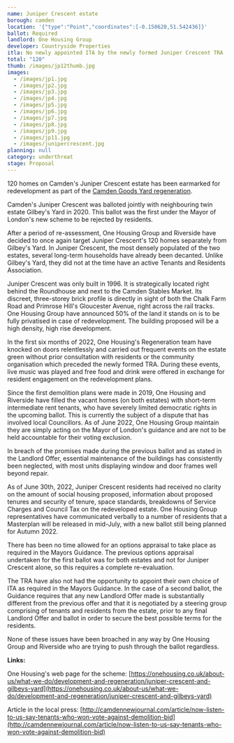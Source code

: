 ```yaml
---
name: Juniper Crescent estate
borough: camden
location: '{"type":"Point","coordinates":[-0.150620,51.542436]}'
ballot: Required
landlord: One Housing Group
developer: Countryside Properties
itla: No newly appointed ITA by the newly formed Juniper Crescent TRA
total: "120"
thumb: /images/jp12thumb.jpg
images:
  - /images/jp1.jpg
  - /images/jp2.jpg
  - /images/jp3.jpg
  - /images/jp4.jpg
  - /images/jp5.jpg
  - /images/jp6.jpg
  - /images/jp7.jpg
  - /images/jp8.jpg
  - /images/jp9.jpg
  - /images/jp11.jpg
  - /images/junipercrescent.jpg
planning: null
category: underthreat
stage: Proposal
---
```

120 homes on Camden's Juniper Crescent estate has been earmarked for redevelopment as part of the [Camden Goods Yard regeneration](https://www.camden.gov.uk/documents/20142/145786127/Site+Allocations+2020+-+05+Camden+Goods+Yard.pdf).

Camden's Juniper Crescent was balloted jointly with neighbouring twin estate Gilbey's Yard in 2020. This ballot was the first under the Mayor of London's new scheme to be rejected by residents.

After a period of re-assessment, One Housing Group and Riverside have decided to once again target Juniper Crescent's 120 homes separately from Gilbey's Yard. In Juniper Crescent, the most densely populated of the two estates, several long-term households have already been decanted. Unlike Gilbey's Yard, they did not at the time have an active Tenants and Residents Association.

Juniper Crescent was only built in 1996. It is strategically located right behind the Roundhouse and next to the Camden Stables Market. Its discreet, three-storey brick profile is directly in sight of both the Chalk Farm Road and Primrose Hill's Gloucester Avenue, right across the rail tracks. One Housing Group have announced 50% of the land it stands on is to be fully privatised in case of redevelopment. The building proposed will be a high density, high rise development.

In the first six months of 2022, One Housing's Regeneration team have knocked on doors relentlessly and carried out frequent events on the estate green without prior consultation with residents or the community organisation which preceded the newly formed TRA. During these events, live music was played and free food and drink were offered in exchange for resident engagement on the redevelopment plans.

Since the first demolition plans were made in 2019, One Housing and Riverside have filled the vacant homes (on both estates) with short-term intermediate rent tenants, who have severely limited democratic rights in the upcoming ballot. This is currently the subject of a dispute that has involved local Councillors. As of June 2022, One Housing Group maintain they are simply acting on the Mayor of London's guidance and are not to be held accountable for their voting exclusion.

In breach of the promises made during the previous ballot and as stated in the Landlord Offer, essential maintenance of the buildings has consistently been neglected, with most units displaying window and door frames well beyond repair.

As of June 30th, 2022, Juniper Crescent residents had received no clarity on the amount of social housing proposed, information about proposed tenures and security of tenure, space standards, breakdowns of Service Charges and Council Tax on the redeveloped estate. One Housing Group representatives have communicated verbally to a number of residents that a Masterplan will be released in mid-July, with a new ballot still being planned for Autumn 2022.

There has been no time allowed for an options appraisal to take place as required in the Mayors Guidance. The previous options appraisal undertaken for the first ballot was for both estates and not for Juniper Crescent alone, so this requires a complete re-evaluation.

The TRA have also not had the opportunity to appoint their own choice of ITA as required in the Mayors Guidance. In the case of a second ballot, the Guidance requires that any new Landlord Offer made is substantially different from the previous offer and that it is negotiated by a steering group comprising of tenants and residents from the estate, prior to any final Landlord Offer and ballot in order to secure the best possible terms for the residents.

None of these issues have been broached in any way by One Housing Group and Riverside who are trying to push through the ballot regardless.  



**Links:**  

One Housing's web page for the scheme: [https://onehousing.co.uk/about-us/what-we-do/development-and-regeneration/juniper-crescent-and-gilbeys-yard](https://onehousing.co.uk/about-us/what-we-do/development-and-regeneration/juniper-crescent-and-gilbeys-yard)

Article in the local press: [http://camdennewjournal.com/article/now-listen-to-us-say-tenants-who-won-vote-against-demolition-bid](http://camdennewjournal.com/article/now-listen-to-us-say-tenants-who-won-vote-against-demolition-bid)